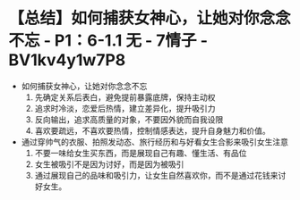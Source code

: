 # 【总结】如何捕获女神心，让她对你念念不忘 - P1：6-1.1 无 - 7情子 - BV1kv4y1w7P8

-   如何捕获女神心，让她对你念念不忘
    1.  先确定关系后表白，避免提前暴露底牌，保持主动权
    2.  追求时冷淡，恋爱后热情，建立差异化，提升吸引力
    3.  反向输出，追求高质量的对象，不要因外貌而自我设限
    4.  喜欢要疏远，不喜欢要热情，控制情感表达，提升自身魅力和价值。
-   通过穿帅气的衣服、拍照发动态、旅行经历和与好看女生合影来吸引女生注意
    1.  不要一味给女生买东西，而是展现自己有趣、懂生活、有品位
    2.  女生被吸引不是因为讨好，而是因为被吸引
    3.  通过展现自己的品味和吸引力，让女生自然喜欢你，而不是通过花钱来讨好女生。